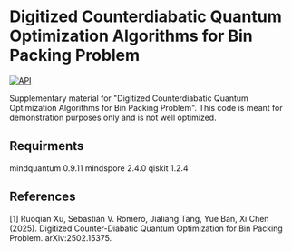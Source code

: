 # Digitized Counterdiabatic Quantum Optimization Algorithms for Bin Packing Problem 
[![API](https://img.shields.io/badge/API-MindQuantum-red)](https://www.mindspore.cn/mindquantum/docs/zh-CN/master/overview.html)

Supplementary material for "Digitized Counterdiabatic Quantum Optimization Algorithms for Bin Packing Problem". This code is meant for demonstration purposes only and is not well optimized.



## Requirments
mindquantum                        0.9.11
mindspore                          2.4.0
qiskit                             1.2.4

## References
<a id="1">[1]</a> 
Ruoqian Xu, Sebastián V. Romero, Jialiang Tang, Yue Ban, Xi Chen (2025). 
Digitized Counter-Diabatic Quantum Optimization for Bin Packing Problem. 
arXiv:2502.15375.

